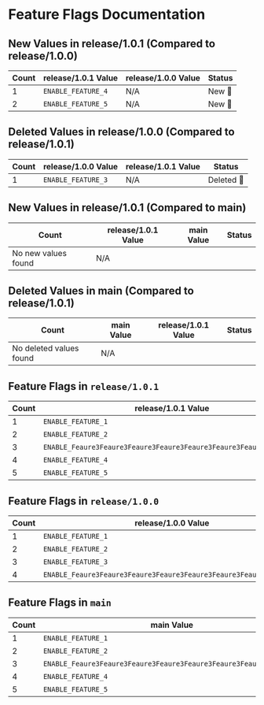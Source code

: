 # Feature Flags Documentation

## New Values in release/1.0.1 (Compared to release/1.0.0)
| Count | release/1.0.1 Value | release/1.0.0 Value | Status |
|-------|------------------------|------------------------|--------|
| 1 | `ENABLE_FEATURE_4` | N/A | New 🔵 |
| 2 | `ENABLE_FEATURE_5` | N/A | New 🔵 |

## Deleted Values in release/1.0.0 (Compared to release/1.0.1)
| Count | release/1.0.0 Value | release/1.0.1 Value | Status |
|-------|------------------------|------------------------|--------|
| 1 | `ENABLE_FEATURE_3` | N/A | Deleted 🔴 |

## New Values in release/1.0.1 (Compared to main)
| Count | release/1.0.1 Value | main Value | Status |
|-------|------------------------|------------------------|--------|
| No new values found | N/A | |

## Deleted Values in main (Compared to release/1.0.1)
| Count | main Value | release/1.0.1 Value | Status |
|-------|------------------------|------------------------|--------|
| No deleted values found | N/A | |

## Feature Flags in `release/1.0.1`
| Count | release/1.0.1 Value |
|-------|---------------------|
| 1 | `ENABLE_FEATURE_1` |
| 2 | `ENABLE_FEATURE_2` |
| 3 | `ENABLE_Feaure3Feaure3Feaure3Feaure3Feaure3Feaure3Feaure3Feaure_3` |
| 4 | `ENABLE_FEATURE_4` |
| 5 | `ENABLE_FEATURE_5` |

## Feature Flags in `release/1.0.0`
| Count | release/1.0.0 Value |
|-------|---------------------|
| 1 | `ENABLE_FEATURE_1` |
| 2 | `ENABLE_FEATURE_2` |
| 3 | `ENABLE_FEATURE_3` |
| 4 | `ENABLE_Feaure3Feaure3Feaure3Feaure3Feaure3Feaure3Feaure3Feaure_3` |

## Feature Flags in `main`
| Count | main Value |
|-------|---------------------|
| 1 | `ENABLE_FEATURE_1` |
| 2 | `ENABLE_FEATURE_2` |
| 3 | `ENABLE_Feaure3Feaure3Feaure3Feaure3Feaure3Feaure3Feaure3Feaure_3` |
| 4 | `ENABLE_FEATURE_4` |
| 5 | `ENABLE_FEATURE_5` |

